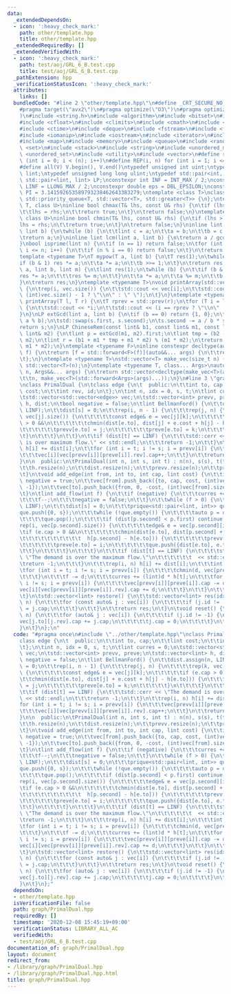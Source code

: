 ```yaml
---
data:
  _extendedDependsOn:
  - icon: ':heavy_check_mark:'
    path: other/template.hpp
    title: other/template.hpp
  _extendedRequiredBy: []
  _extendedVerifiedWith:
  - icon: ':heavy_check_mark:'
    path: test/aoj/GRL_6_B.test.cpp
    title: test/aoj/GRL_6_B.test.cpp
  _pathExtension: hpp
  _verificationStatusIcon: ':heavy_check_mark:'
  attributes:
    links: []
  bundledCode: "#line 2 \"other/template.hpp\"\n#define _CRT_SECURE_NO_WARNINGS\n\
    #pragma target(\"avx2\")\n#pragma optimize(\"O3\")\n#pragma optimize(\"unroll-loops\"\
    )\n#include <string.h>\n#include <algorithm>\n#include <bitset>\n#include <cassert>\n\
    #include <cfloat>\n#include <climits>\n#include <cmath>\n#include <complex>\n\
    #include <ctime>\n#include <deque>\n#include <fstream>\n#include <functional>\n\
    #include <iomanip>\n#include <iostream>\n#include <iterator>\n#include <list>\n\
    #include <map>\n#include <memory>\n#include <queue>\n#include <random>\n#include\
    \ <set>\n#include <stack>\n#include <string>\n#include <unordered_map>\n#include\
    \ <unordered_set>\n#include <utility>\n#include <vector>\n#define rep(i, n) for\
    \ (int i = 0; i < (n); i++)\n#define REP(i, n) for (int i = 1; i <= (n); i++)\n\
    #define all(V) V.begin(), V.end()\ntypedef unsigned int uint;\ntypedef long long\
    \ lint;\ntypedef unsigned long long ulint;\ntypedef std::pair<int, int> P;\ntypedef\
    \ std::pair<lint, lint> LP;\nconstexpr int INF = INT_MAX / 2;\nconstexpr lint\
    \ LINF = LLONG_MAX / 2;\nconstexpr double eps = DBL_EPSILON;\nconstexpr double\
    \ PI = 3.141592653589793238462643383279;\ntemplate <class T>\nclass prique : public\
    \ std::priority_queue<T, std::vector<T>, std::greater<T>> {\n};\ntemplate <class\
    \ T, class U>\ninline bool chmax(T& lhs, const U& rhs) {\n\tif (lhs < rhs) {\n\
    \t\tlhs = rhs;\n\t\treturn true;\n\t}\n\treturn false;\n}\ntemplate <class T,\
    \ class U>\ninline bool chmin(T& lhs, const U& rhs) {\n\tif (lhs > rhs) {\n\t\t\
    lhs = rhs;\n\t\treturn true;\n\t}\n\treturn false;\n}\ninline lint gcd(lint a,\
    \ lint b) {\n\twhile (b) {\n\t\tlint c = a;\n\t\ta = b;\n\t\tb = c % b;\n\t}\n\
    \treturn a;\n}\ninline lint lcm(lint a, lint b) {\n\treturn a / gcd(a, b) * b;\n\
    }\nbool isprime(lint n) {\n\tif (n == 1) return false;\n\tfor (int i = 2; i *\
    \ i <= n; i++) {\n\t\tif (n % i == 0) return false;\n\t}\n\treturn true;\n}\n\
    template <typename T>\nT mypow(T a, lint b) {\n\tT res(1);\n\twhile (b) {\n\t\t\
    if (b & 1) res *= a;\n\t\ta *= a;\n\t\tb >>= 1;\n\t}\n\treturn res;\n}\nlint modpow(lint\
    \ a, lint b, lint m) {\n\tlint res(1);\n\twhile (b) {\n\t\tif (b & 1) {\n\t\t\t\
    res *= a;\n\t\t\tres %= m;\n\t\t}\n\t\ta *= a;\n\t\ta %= m;\n\t\tb >>= 1;\n\t\
    }\n\treturn res;\n}\ntemplate <typename T>\nvoid printArray(std::vector<T>& vec)\
    \ {\n\trep(i, vec.size()) {\n\t\tstd::cout << vec[i];\n\t\tstd::cout << (i ==\
    \ (int)vec.size() - 1 ? \"\\n\" : \" \");\n\t}\n}\ntemplate <typename T>\nvoid\
    \ printArray(T l, T r) {\n\tT rprev = std::prev(r);\n\tfor (T i = l; i != r; i++)\
    \ {\n\t\tstd::cout << *i;\n\t\tstd::cout << (i == rprev ? \"\\n\" : \" \");\n\t\
    }\n}\nLP extGcd(lint a, lint b) {\n\tif (b == 0) return {1, 0};\n\tLP s = extGcd(b,\
    \ a % b);\n\tstd::swap(s.first, s.second);\n\ts.second -= a / b * s.first;\n\t\
    return s;\n}\nLP ChineseRem(const lint& b1, const lint& m1, const lint& b2, const\
    \ lint& m2) {\n\tlint p = extGcd(m1, m2).first;\n\tlint tmp = (b2 - b1) * p %\
    \ m2;\n\tlint r = (b1 + m1 * tmp + m1 * m2) % (m1 * m2);\n\treturn std::make_pair(r,\
    \ m1 * m2);\n}\ntemplate <typename F>\ninline constexpr decltype(auto) lambda_fix(F&&\
    \ f) {\n\treturn [f = std::forward<F>(f)](auto&&... args) {\n\t\treturn f(f, std::forward<decltype(args)>(args)...);\n\
    \t};\n}\ntemplate <typename T>\nstd::vector<T> make_vec(size_t n) {\n\treturn\
    \ std::vector<T>(n);\n}\ntemplate <typename T, class... Args>\nauto make_vec(size_t\
    \ n, Args&&... args) {\n\treturn std::vector<decltype(make_vec<T>(args...))>(\n\
    \t\tn, make_vec<T>(std::forward<Args>(args)...));\n}\n#line 3 \"graph/PrimalDual.hpp\"\
    \nclass PrimalDual {\n\tclass edge {\n\t  public:\n\t\tint to, cap;\n\t\tlint\
    \ cost;\n\t\tint rev, id;\n\t};\n\tint n, idx = 0, s, t;\n\tlint curres = 0;\n\
    \tstd::vector<std::vector<edge>> vec;\n\tstd::vector<int> prevv, preve;\n\tstd::vector<lint>\
    \ h, dist;\n\tbool negative = false;\n\tlint BellmanFord() {\n\t\tdist.assign(n,\
    \ LINF);\n\t\tdist[s] = 0;\n\t\trep(i, n - 1) {\n\t\t\trep(j, n) {\n\t\t\t\trep(k,\
    \ vec[j].size()) {\n\t\t\t\t\tconst edge& e = vec[j][k];\n\t\t\t\t\tif (e.cap\
    \ > 0 &&\n\t\t\t\t\t\tchmin(dist[e.to], dist[j] + e.cost + h[j] - h[e.to])) {\n\
    \t\t\t\t\t\tprevv[e.to] = j;\n\t\t\t\t\t\tpreve[e.to] = k;\n\t\t\t\t\t}\n\t\t\t\
    \t}\n\t\t\t}\n\t\t}\n\t\tif (dist[t] == LINF) {\n\t\t\tstd::cerr << \"The demand\
    \ is over maximum flow.\" << std::endl;\n\t\t\treturn -1;\n\t\t}\n\t\trep(i, n)\
    \ h[i] += dist[i];\n\t\tfor (int i = t; i != s; i = prevv[i]) {\n\t\t\tvec[prevv[i]][preve[i]].cap--;\n\
    \t\t\tvec[i][vec[prevv[i]][preve[i]].rev].cap++;\n\t\t}\n\t\treturn h[t];\n\t\
    }\n\n  public:\n\tPrimalDual(int n, int s, int t) : n(n), s(s), t(t) {\n\t\tvec.resize(n);\n\
    \t\th.resize(n);\n\t\tdist.resize(n);\n\t\tprevv.resize(n);\n\t\tpreve.resize(n);\n\
    \t}\n\tvoid add_edge(int from, int to, int cap, lint cost) {\n\t\tif (cost < 0)\
    \ negative = true;\n\t\tvec[from].push_back({to, cap, cost, (int)vec[to].size(),\
    \ -1});\n\t\tvec[to].push_back({from, 0, -cost, (int)vec[from].size() - 1, idx++});\n\
    \t}\n\tlint add_flow(int f) {\n\t\tif (negative) {\n\t\t\tcurres += BellmanFord();\n\
    \t\t\tf--;\n\t\t\tnegative = false;\n\t\t}\n\t\twhile (f > 0) {\n\t\t\tdist.assign(n,\
    \ LINF);\n\t\t\tdist[s] = 0;\n\t\t\tprique<std::pair<lint, int>> que;\n\t\t\t\
    que.push({0, s});\n\t\t\twhile (!que.empty()) {\n\t\t\t\tauto p = que.top();\n\
    \t\t\t\tque.pop();\n\t\t\t\tif (dist[p.second] < p.first) continue;\n\t\t\t\t\
    rep(i, vec[p.second].size()) {\n\t\t\t\t\tedge& e = vec[p.second][i];\n\t\t\t\t\
    \tif (e.cap > 0 &&\n\t\t\t\t\t\tchmin(dist[e.to], dist[p.second] + e.cost +\n\t\
    \t\t\t\t\t\t\t\t\t\t  h[p.second] - h[e.to])) {\n\t\t\t\t\t\tprevv[e.to] = p.second;\n\
    \t\t\t\t\t\tpreve[e.to] = i;\n\t\t\t\t\t\tque.push({dist[e.to], e.to});\n\t\t\t\
    \t\t}\n\t\t\t\t}\n\t\t\t}\n\t\t\tif (dist[t] == LINF) {\n\t\t\t\tstd::cerr <<\
    \ \"The demand is over the maximum flow.\"\n\t\t\t\t\t\t  << std::endl;\n\t\t\t\
    \treturn -1;\n\t\t\t}\n\t\t\trep(i, n) h[i] += dist[i];\n\t\t\tint d = f;\n\t\t\
    \tfor (int i = t; i != s; i = prevv[i]) {\n\t\t\t\tchmin(d, vec[prevv[i]][preve[i]].cap);\n\
    \t\t\t}\n\t\t\tf -= d;\n\t\t\tcurres += (lint)d * h[t];\n\t\t\tfor (int i = t;\
    \ i != s; i = prevv[i]) {\n\t\t\t\tvec[prevv[i]][preve[i]].cap -= d;\n\t\t\t\t\
    vec[i][vec[prevv[i]][preve[i]].rev].cap += d;\n\t\t\t}\n\t\t}\n\t\treturn curres;\n\
    \t}\n\tstd::vector<lint> restore() {\n\t\tstd::vector<lint> res(idx);\n\t\trep(i,\
    \ n) {\n\t\t\tfor (const auto& j : vec[i]) {\n\t\t\t\tif (j.id != -1) res[j.id]\
    \ = j.cap;\n\t\t\t}\n\t\t}\n\t\treturn res;\n\t}\n\tvoid reset() {\n\t\trep(i,\
    \ n) {\n\t\t\tfor (auto& j : vec[i]) {\n\t\t\t\tif (j.id != -1) {\n\t\t\t\t\t\
    vec[j.to][j.rev].cap += j.cap;\n\t\t\t\t\tj.cap = 0;\n\t\t\t\t}\n\t\t\t}\n\t\t\
    }\n\t}\n};\n"
  code: "#pragma once\n#include \"../other/template.hpp\"\nclass PrimalDual {\n\t\
    class edge {\n\t  public:\n\t\tint to, cap;\n\t\tlint cost;\n\t\tint rev, id;\n\
    \t};\n\tint n, idx = 0, s, t;\n\tlint curres = 0;\n\tstd::vector<std::vector<edge>>\
    \ vec;\n\tstd::vector<int> prevv, preve;\n\tstd::vector<lint> h, dist;\n\tbool\
    \ negative = false;\n\tlint BellmanFord() {\n\t\tdist.assign(n, LINF);\n\t\tdist[s]\
    \ = 0;\n\t\trep(i, n - 1) {\n\t\t\trep(j, n) {\n\t\t\t\trep(k, vec[j].size())\
    \ {\n\t\t\t\t\tconst edge& e = vec[j][k];\n\t\t\t\t\tif (e.cap > 0 &&\n\t\t\t\t\
    \t\tchmin(dist[e.to], dist[j] + e.cost + h[j] - h[e.to])) {\n\t\t\t\t\t\tprevv[e.to]\
    \ = j;\n\t\t\t\t\t\tpreve[e.to] = k;\n\t\t\t\t\t}\n\t\t\t\t}\n\t\t\t}\n\t\t}\n\
    \t\tif (dist[t] == LINF) {\n\t\t\tstd::cerr << \"The demand is over maximum flow.\"\
    \ << std::endl;\n\t\t\treturn -1;\n\t\t}\n\t\trep(i, n) h[i] += dist[i];\n\t\t\
    for (int i = t; i != s; i = prevv[i]) {\n\t\t\tvec[prevv[i]][preve[i]].cap--;\n\
    \t\t\tvec[i][vec[prevv[i]][preve[i]].rev].cap++;\n\t\t}\n\t\treturn h[t];\n\t\
    }\n\n  public:\n\tPrimalDual(int n, int s, int t) : n(n), s(s), t(t) {\n\t\tvec.resize(n);\n\
    \t\th.resize(n);\n\t\tdist.resize(n);\n\t\tprevv.resize(n);\n\t\tpreve.resize(n);\n\
    \t}\n\tvoid add_edge(int from, int to, int cap, lint cost) {\n\t\tif (cost < 0)\
    \ negative = true;\n\t\tvec[from].push_back({to, cap, cost, (int)vec[to].size(),\
    \ -1});\n\t\tvec[to].push_back({from, 0, -cost, (int)vec[from].size() - 1, idx++});\n\
    \t}\n\tlint add_flow(int f) {\n\t\tif (negative) {\n\t\t\tcurres += BellmanFord();\n\
    \t\t\tf--;\n\t\t\tnegative = false;\n\t\t}\n\t\twhile (f > 0) {\n\t\t\tdist.assign(n,\
    \ LINF);\n\t\t\tdist[s] = 0;\n\t\t\tprique<std::pair<lint, int>> que;\n\t\t\t\
    que.push({0, s});\n\t\t\twhile (!que.empty()) {\n\t\t\t\tauto p = que.top();\n\
    \t\t\t\tque.pop();\n\t\t\t\tif (dist[p.second] < p.first) continue;\n\t\t\t\t\
    rep(i, vec[p.second].size()) {\n\t\t\t\t\tedge& e = vec[p.second][i];\n\t\t\t\t\
    \tif (e.cap > 0 &&\n\t\t\t\t\t\tchmin(dist[e.to], dist[p.second] + e.cost +\n\t\
    \t\t\t\t\t\t\t\t\t\t  h[p.second] - h[e.to])) {\n\t\t\t\t\t\tprevv[e.to] = p.second;\n\
    \t\t\t\t\t\tpreve[e.to] = i;\n\t\t\t\t\t\tque.push({dist[e.to], e.to});\n\t\t\t\
    \t\t}\n\t\t\t\t}\n\t\t\t}\n\t\t\tif (dist[t] == LINF) {\n\t\t\t\tstd::cerr <<\
    \ \"The demand is over the maximum flow.\"\n\t\t\t\t\t\t  << std::endl;\n\t\t\t\
    \treturn -1;\n\t\t\t}\n\t\t\trep(i, n) h[i] += dist[i];\n\t\t\tint d = f;\n\t\t\
    \tfor (int i = t; i != s; i = prevv[i]) {\n\t\t\t\tchmin(d, vec[prevv[i]][preve[i]].cap);\n\
    \t\t\t}\n\t\t\tf -= d;\n\t\t\tcurres += (lint)d * h[t];\n\t\t\tfor (int i = t;\
    \ i != s; i = prevv[i]) {\n\t\t\t\tvec[prevv[i]][preve[i]].cap -= d;\n\t\t\t\t\
    vec[i][vec[prevv[i]][preve[i]].rev].cap += d;\n\t\t\t}\n\t\t}\n\t\treturn curres;\n\
    \t}\n\tstd::vector<lint> restore() {\n\t\tstd::vector<lint> res(idx);\n\t\trep(i,\
    \ n) {\n\t\t\tfor (const auto& j : vec[i]) {\n\t\t\t\tif (j.id != -1) res[j.id]\
    \ = j.cap;\n\t\t\t}\n\t\t}\n\t\treturn res;\n\t}\n\tvoid reset() {\n\t\trep(i,\
    \ n) {\n\t\t\tfor (auto& j : vec[i]) {\n\t\t\t\tif (j.id != -1) {\n\t\t\t\t\t\
    vec[j.to][j.rev].cap += j.cap;\n\t\t\t\t\tj.cap = 0;\n\t\t\t\t}\n\t\t\t}\n\t\t\
    }\n\t}\n};"
  dependsOn:
  - other/template.hpp
  isVerificationFile: false
  path: graph/PrimalDual.hpp
  requiredBy: []
  timestamp: '2020-12-08 15:45:19+09:00'
  verificationStatus: LIBRARY_ALL_AC
  verifiedWith:
  - test/aoj/GRL_6_B.test.cpp
documentation_of: graph/PrimalDual.hpp
layout: document
redirect_from:
- /library/graph/PrimalDual.hpp
- /library/graph/PrimalDual.hpp.html
title: graph/PrimalDual.hpp
---
```

